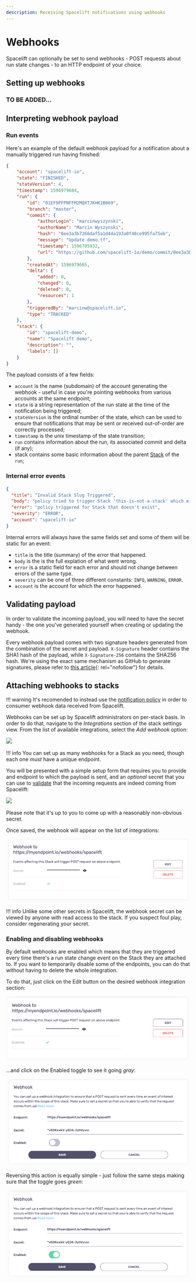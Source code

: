 ```yaml
---
description: Receiving Spacelift notifications using webhooks
---
```


# Webhooks

Spacelift can optionally be set to send webhooks - POST requests about run state changes - to an HTTP endpoint of your choice.

## Setting up webhooks

### TO BE ADDED...

## Interpreting webhook payload

### Run events

Here's an example of the default webhook payload for a notification about a manually triggered run having finished:

```json
{
    "account": "spacelift-io",
    "state": "FINISHED",
    "stateVersion": 4,
    "timestamp": 1596979684,
    "run": {
        "id": "01EF9PFPNFFM2MQXTJKHK1B869",
        "branch": "master",
        "commit": {
            "authorLogin": "marcinwyszynski",
            "authorName": "Marcin Wyszynski",
            "hash": "0ee3a3b7266daf5a1d44a193a0f48ce995fa75eb",
            "message": "Update demo.tf",
            "timestamp": 1596705932,
            "url": "https://github.com/spacelift-io/demo/commit/0ee3a3b7266daf5a1d44a193a0f48ce995fa75eb"
        },
        "createdAt": 1596979665,
        "delta": {
            "added": 0,
            "changed": 0,
            "deleted": 0,
            "resources": 1
        },
        "triggeredBy": "marcinw@spacelift.io",
        "type": "TRACKED"
    },
    "stack": {
        "id": "spacelift-demo",
        "name": "Spacelift demo",
        "description": "",
        "labels": []
    }
}
```

The payload consists of a few fields:

- `account` is the name (subdomain) of the account generating the webhook - useful in case you're pointing webhooks from various accounts at the same endpoint;
- `state` is a string representation of the run state at the time of the notification being triggered;
- `stateVersion` is the ordinal number of the state, which can be used to ensure that notifications that may be sent or received out-of-order are correctly processed;
- `timestamp` is the unix timestamp of the state transition;
- `run` contains information about the run, its associated commit and delta (if any);
- stack contains some basic information about the parent [Stack](../concepts/stack/README.md) of the `run`;

### Internal error events

```json
{
  "title": "Invalid Stack Slug Triggered",
  "body": "policy tried to trigger Stack 'this-is-not-a-stack' which either doesn't exist or this policy doesn't have access to",
  "error": "policy triggered for Stack that doesn't exist",
  "severity": "ERROR",
  "account": "spacelift-io"
}
```

Internal errors will always have the same fields set and some of them will be static for an event:

- `title` is the title (summary) of the error that happened.
- `body` is the is the full explation of what went wrong.
- `error` is a static field for each error and should not change between errors of the same type.
- `severity` can be one of three different constants: `INFO`, `WARNING`, `ERROR`.
- `account` is the account for which the error happened.

## Validating payload

In order to validate the incoming payload, you will need to have the secret handy - the one you've generated yourself when creating or updating the webhook.

Every webhook payload comes with two signature headers generated from the combination of the secret and payload. `X-Signature` header contains the SHA1 hash of the payload, while `X-Signature-256` contains the SHA256 hash. We're using the exact same mechanism as GitHub to generate signatures, please refer to [this article](https://medium.com/@vampiire/how-to-verify-the-authenticity-of-a-github-apps-webhook-payload-8d63ccc81a24){: rel="nofollow"} for details.

## Attaching webhooks to stacks

!!! warning
    It's recomended to instead use the [notification policy](../concepts/policy/notification-policy.md) in order to
    consumer webhook data received from Spacelift.

Webhooks can be set up by Spacelift administrators on per-stack basis. In order to do that, navigate to the _Integrations_ section of the stack settings view. From the list of available integrations, select the _Add webhook_ option:

![](../assets/screenshots/Mouse_Highlight_Overlay_and_Edit_stack_·_Spacelift_demo.png)

!!! info
    You can set up as many webhooks for a Stack as you need, though each one _must_ have a unique endpoint.

You will be presented with a simple setup form that requires you to provide and endpoint to which the payload is sent, and an _optional_ secret that you can use to [validate](webhooks.md#validating-payload) that the incoming requests are indeed coming from Spacelift:

![](<../assets/screenshots/Mouse_Highlight_Overlay_and_Edit_stack_·_Spacelift_demo (1).png>)

Please note that it's up to you to come up with a reasonably non-obvious secret.

Once saved, the webhook will appear on the list of integrations:

![](../assets/screenshots/Mouse_Highlight_Overlay.png)

!!! info
    Unlike some other secrets in Spacelift, the webhook secret can be viewed by anyone with read access to the stack. If you suspect foul play, consider regenerating your secret.

### Enabling and disabling webhooks

By default webhooks are enabled which means that they are triggered every time there's a run state change event on the Stack they are attached to. If you want to temporarily disable some of the endpoints, you can do that without having to delete the whole integration.

To do that, just click on the Edit button on the desired webhook integration section:

![](<../assets/screenshots/Mouse_Highlight_Overlay (1).png>)

...and click on the Enabled toggle to see it going _gray_:

![](<../assets/screenshots/Mouse_Highlight_Overlay (2).png>)

Reversing this action is equally simple - just follow the same steps making sure that the toggle goes _green_:

![](<../assets/screenshots/Mouse_Highlight_Overlay (3).png>)

